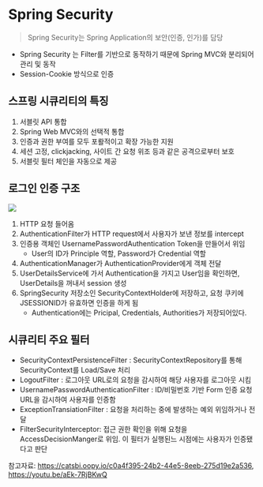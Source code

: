 # Spring Security

> Spring Security는 Spring Application의 보안(인증, 인가)를 담당

- Spring Security 는 Filter를 기반으로 동작하기 때문에 Spring MVC와 분리되어 관리 및 동작
- Session-Cookie 방식으로 인증

## 스프링 시큐리티의 특징

1. 서블릿 API 통합
2. Spring Web MVC와의 선택적 통합
3. 인증과 권한 부여를 모두 포뢀적이고 확장 가능한 지원
4. 세션 고정, clickjacking, 사이트 간 요청 위조 등과 같은 공격으로부터 보호
5. 서블릿 필터 체인을 자동으로 제공

## 로그인 인증 구조

<img src="https://user-images.githubusercontent.com/45252618/200119763-5564666b-1035-4a60-80cb-35125104c4a4.png">


1. HTTP 요청 들어옴
2. AuthenticationFilter가 HTTP request에서 사용자가 보낸 정보를 intercept
3. 인증용 객체인 UsernamePasswordAuthentication Token을 만들어서 위임
    - User의 ID가 Principle 역할, Password가 Credential 역할
4. AuthenticationManager가 AuthenticationProvider에게 객체 전달
5. UserDetailsService에 가서 Authentication을 가지고 User임을 확인하면, UserDetails을 꺼내서 session 생성
6. SpringSecurity 저장소인 SecurityContextHolder에 저장하고, 요청 쿠키에 JSESSIONID가 유효하면 인증을 하게 됨
    - Authentication에는 Pricipal, Credentials, Authorities가 저장되어있다.

## 시큐리티 주요 필터

- SecurityContextPersistenceFilter : SecurityContextRepository를 통해 SecurityContext를 Load/Save 처리
- LogoutFilter : 로그아웃 URL로의 요청을 감시하여 해당 사용자를 로그아웃 시킴
- UsernamePasswordAuthenticationFilter : ID/비밀번호 기반 Form 인증 요청 URL을 감시하여 사용자를 인증함
- ExceptionTransiationFilter : 요청을 처리하는 중에 발생하는 예외 위임하거나 전달
- FilterSecurityInterceptor: 접근 권한 확인을 위해 요청을 AccessDecisionManger로 위임. 이 필터가 실행된느 시점에는 사용자가 인증됐다고 판단


참고자료: https://catsbi.oopy.io/c0a4f395-24b2-44e5-8eeb-275d19e2a536, https://youtu.be/aEk-7RjBKwQ

